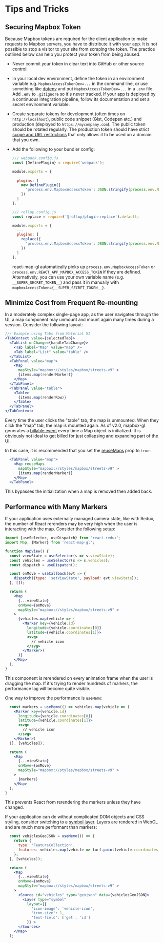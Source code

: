 # Tips and Tricks

## Securing Mapbox Token

Because Mapbox tokens are required for the client application to make requests to Mapbox servers, you have to distribute it with your app. It is not possible to stop a visitor to your site from scraping the token. The practice outlined below can help you protect your token from being abused.

- Never commit your token in clear text into GitHub or other source control.
- In your local dev environment, define the token in an environment variable e.g. `MapboxAccessTokenDev=...` in the command line, or use something like [dotenv](https://github.com/motdotla/dotenv) and put `MapboxAccessTokenDev=...` in a `.env` file. Add `.env` to `.gitignore` so it's never tracked. If your app is deployed by a continuous integration pipeline, follow its documentation and set a secret environment variable.
- Create separate tokens for development (often times on `http://localhost`), public code snippet (Gist, Codepen etc.) and production (deployed to `https://mycompany.com`). The public token should be rotated regularly. The production token should have strict [scope and URL restrictions](https://docs.mapbox.com/help/troubleshooting/how-to-use-mapbox-securely/#access-tokens) that only allows it to be used on a domain that you own.
- Add the following to your bundler config:

  ```js
  /// webpack.config.js
  const {DefinePlugin} = require('webpack');

  module.exports = {
    ...
    plugins: [
      new DefinePlugin({
        'process.env.MapboxAccessToken': JSON.stringify(process.env.NODE_ENV == 'production' ? process.env.MapboxAccessTokenProd : process.env.MapboxAccessTokenDev)
      })
    ]
  };
  ```

  ```js
  /// rollup.config.js
  const replace = require('@rollup/plugin-replace').default;

  module.exports = {
    ...
    plugins: [
      replace({ 
        'process.env.MapboxAccessToken': JSON.stringify(process.env.NODE_ENV == 'production' ? process.env.MapboxAccessTokenProd : process.env.MapboxAccessTokenDev)
      })
    ]
  };
  ```

  react-map-gl automatically picks up `process.env.MapboxAccessToken` or `process.env.REACT_APP_MAPBOX_ACCESS_TOKEN` if they are defined. Alternatively, you can use your own variable name (e.g. `__SUPER_SECRET_TOKEN__`) and pass it in manually with `mapboxAccessToken={__SUPER_SECRET_TOKEN__}`.


## Minimize Cost from Frequent Re-mounting

In a moderately complex single-page app, as the user navigates through the UI, a map component may unmount and mount again many times during a session. Consider the following layout:

```jsx
/// Example using Tabs from Material UI
<TabContext value={selectedTab}>
  <TabList onChange={handleTabChange}>
    <Tab label="Map" value="map" />
    <Tab label="List" value="table" />
  </TabList>
  <TabPanel value="map">
    <Map
      mapStyle="mapbox://styles/mapbox/streets-v9" >
      {items.map(renderMarker)}
    </Map>
  </TabPanel>
  <TabPanel value="table">
    <Table>
      {items.map(renderRow)}
    </Table>
  </TabPanel>
</TabContext>
```

Every time the user clicks the "table" tab, the map is unmounted. When they click the "map" tab, the map is mounted again. As of v2.0, mapbox-gl generates a [billable event](https://www.mapbox.com/pricing#maploads) every time a Map object is initialized. It is obviously not ideal to get billed for just collapsing and expanding part of the UI.

In this case, it is recommended that you set the [reuseMaps](/docs/api-reference/map.md#reuseMaps) prop to `true`:

```jsx
  <TabPanel value="map">
    <Map reuseMaps
      mapStyle="mapbox://styles/mapbox/streets-v9" >
      {items.map(renderMarker)}
    </Map>
  </TabPanel>
```

This bypasses the initialization when a map is removed then added back.

## Performance with Many Markers

If your application uses externally managed camera state, like with Redux, the number of React rerenders may be very high when the user is interacting with the map. Consider the following setup:

```jsx
import {useSelector, useDispatch} from 'react-redux';
import Map, {Marker} from 'react-map-gl';

function MapView() {
  const viewState = useSelector(s => s.viewState);
  const vehicles = useSelector(s => s.vehicles);
  const dispatch = useDispatch();

  const onMove = useCallback(evt => {
    dispatch({type: 'setViewState', payload: evt.viewState});
  }, []);

  return (
    <Map
      {...viewState}
      onMove={onMove}
      mapStyle="mapbox://styles/mapbox/streets-v9" >
    >
      {vehicles.map(vehicle => (
        <Marker key={vehicle.id}
          longitude={vehicle.coordinates[0]}
          latitude={vehicle.coordinates[1]}>
          <svg>
            // vehicle icon
          </svg>
        </Marker>)
      )}
    </Map>
  );
}
```

This component is rerendered on every animation frame when the user is dragging the map. If it's trying to render hundreds of markers, the performance lag will become quite visible.

One way to improve the performance is `useMemo`:

```jsx
  const markers = useMemo(() => vehicles.map(vehicle => (
    <Marker key={vehicle.id}
      longitude={vehicle.coordinates[0]}
      latitude={vehicle.coordinates[1]}>
      <svg>
        // vehicle icon
      </svg>
    </Marker>)
  )}, [vehicles]);

  return (
    <Map
      {...viewState}
      onMove={onMove}
      mapStyle="mapbox://styles/mapbox/streets-v9" >
    >
      {markers}
    </Map>
  );
}
```

This prevents React from rerendering the markers unless they have changed.

If your application can do without complicated DOM objects and CSS styling, consider switching to a [symbol layer](https://docs.mapbox.com/mapbox-gl-js/style-spec/layers/#symbol). Layers are rendered in WebGL and are much more performant than markers:

```jsx
  const vehiclesGeoJSON = useMemo(() => {
    return {
      type: 'FeatureCollection',
      features: vehicles.map(vehicle => turf.point(vehicle.coordinates, vehicle))
    };
  }, [vehicles]);

  return (
    <Map
      {...viewState}
      onMove={onMove}
      mapStyle="mapbox://styles/mapbox/streets-v9" >
    >
      <Source id="vehicles" type="geojson" data={vehiclesGeoJSON}>
        <Layer type="symbol"
          layout={{
            'icon-image': 'vehicle-icon',
            'icon-size': 1,
            'text-field': ['get', 'id']
          }} >
      </Sources>
    </Map>
  );
```
